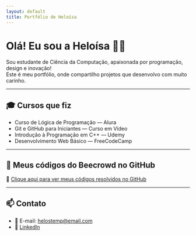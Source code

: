 ```yaml
---
layout: default
title: Portfólio de Heloísa
---
```


# Olá! Eu sou a Heloísa 👩‍💻

Sou estudante de Ciência da Computação, apaixonada por programação, design e inovação!  
Este é meu portfólio, onde compartilho projetos que desenvolvo com muito carinho.

---

## 🎓 Cursos que fiz

- Curso de Lógica de Programação — Alura  
- Git e GitHub para Iniciantes — Curso em Vídeo  
- Introdução à Programação em C++ — Udemy  
- Desenvolvimento Web Básico — FreeCodeCamp  

---

## 💾 Meus códigos do Beecrowd no GitHub

🔗 [Clique aqui para ver meus códigos resolvidos no GitHub](https://github.com/helo-lang/beecrowd-solutions)

---

## 📫 Contato

- 💌 E-mail: helostemp@email.com  
- 💼 [LinkedIn](https://www.linkedin.com/in/heloisastemp)
